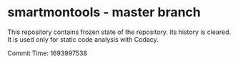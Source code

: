 # smartmontools - master branch

This repository contains frozen state of the repository.
Its history is cleared. It is used only for static code
analysis with Codacy.

Commit Time: 1693997538